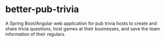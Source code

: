 # better-pub-trivia
A Spring Boot/Angular web application for pub trivia hosts to create and share trivia questions, host games at their businesses, and save the team information of their regulars.
